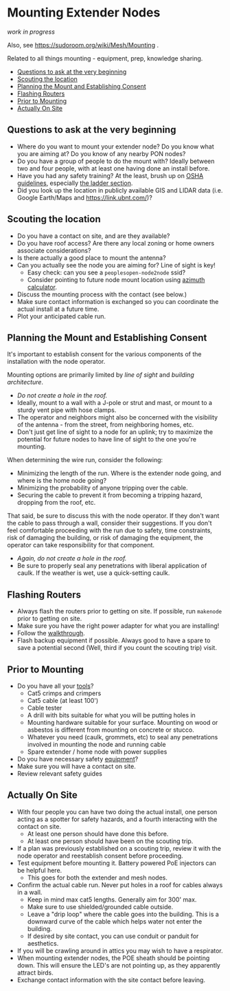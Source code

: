 # Mounting Extender Nodes

_work in progress_

Also, see https://sudoroom.org/wiki/Mesh/Mounting .

Related to all things mounting - equipment, prep, knowledge sharing.

* [Questions to ask at the very beginning](#questions-to-ask-at-the-very-beginning)
* [Scouting the location](#scouting-the-location)
* [Planning the Mount and Establishing Consent](#planning-the-mount-and-establishing-consent)
* [Flashing Routers](#flashing-routers)
* [Prior to Mounting](#prior-to-mounting)
* [Actually On Site](#actually-on-site)

## Questions to ask at the very beginning

* Where do you want to mount your extender node? Do you know what you are aiming at? Do you know of any nearby PON nodes?
* Do you have a group of people to do the mount with? Ideally between two and four people, with at least one having done an install before.
* Have you had any safety training? At the least, brush up on [OSHA guidelines](https://www.osha.gov/law-regs.html), especially [the ladder section](https://www.osha.gov/pls/oshaweb/owadisp.show_document?p_table=STANDARDS&p_id=9715).
* Did you look up the location in publicly available GIS and LIDAR data (i.e. Google Earth/Maps and https://link.ubnt.com/)?

## Scouting the location

* Do you have a contact on site, and are they available?
* Do you have roof access? Are there any local zoning or home owners associate considerations?
* Is there actually a good place to mount the antenna?
* Can you actually see the node you are aiming for? Line of sight is key!
  * Easy check: can you see a `peoplesopen-node2node` ssid?
  * Consider pointing to future node mount location using [azimuth calculator](https://www.fcc.gov/media/radio/distance-and-azimuths).
* Discuss the mounting process with the contact (see below.)
* Make sure contact information is exchanged so you can coordinate the actual install at a future time.
* Plot your anticipated cable run.

## Planning the Mount and Establishing Consent

It's important to establish consent for the various components of the installation with the node operator.

Mounting options are primarily limited by *line of sight* and *building architecture*.

* *Do not create a hole in the roof.*
* Ideally, mount to a wall with a J-pole or strut and mast, or mount to a sturdy vent pipe with hose clamps.
* The operator and neighbors might also be concerned with the visibility of the antenna - from the street, from neighboring homes, etc.
* Don't just get line of sight to a node for an uplink; try to maximize the potential for future nodes to have line of sight to the one you're mounting.

When determining the wire run, consider the following:

* Minimizing the length of the run. Where is the extender node going, and where is the home node going?
* Minimizing the probability of anyone tripping over the cable.
* Securing the cable to prevent it from becoming a tripping hazard, dropping from the roof, etc.

That said, be sure to discuss this with the node operator.
If they don't want the cable to pass through a wall, consider their suggestions.
If you don't feel comfortable proceeding with the run due to
safety, time constraints, risk of damaging the building, or risk of damaging the equipment,
the operator can take responsibility for that component.

* *Again, do not create a hole in the roof.*
* Be sure to properly seal any penetrations with liberal application of caulk. If the weather is wet, use a quick-setting caulk.

## Flashing Routers

* Always flash the routers prior to getting on site. If possible, run `makenode` prior to getting on site.
* Make sure you have the right power adapter for what you are installing!
* Follow the [walkthrough](https://peoplesopen.net/walkthrough).
* Flash backup equipment if possible. Always good to have a spare to save a potential second (Well, third if you count the scouting trip) visit.

## Prior to Mounting

* Do you have all your [tools](https://sudoroom.org/wiki/Mesh/Mounting#Tools)?
  * Cat5 crimps and crimpers
  * Cat5 cable (at least 100')
  * Cable tester
  * A drill with bits suitable for what you will be putting holes in
  * Mounting hardware suitable for your surface. Mounting on wood or asbestos is different from mounting on concrete or stucco.
  * Whatever you need (caulk, grommets, etc) to seal any penetrations involved in mounting the node and running cable
  * Spare extender / home node with power supplies
* Do you have necessary safety [equipment](https://sudoroom.org/wiki/Mesh/Mounting#Safety_Equipment)?
* Make sure you will have a contact on site.
* Review relevant safety guides

## Actually On Site

* With four people you can have two doing the actual install, one person acting as a spotter for safety hazards, and a fourth interacting with the contact on site.
  * At least one person should have done this before.
  * At least one person should have been on the scouting trip.
* If a plan was previously established on a scouting trip, review it with the node operator and reestablish consent before proceeding.
* Test equipment before mounting it. Battery powered PoE injectors can be helpful here.
  * This goes for both the extender and mesh nodes.
* Confirm the actual cable run. Never put holes in a roof for cables always in a wall.
  * Keep in mind max cat5 lengths. Generally aim for 300' max.
  * Make sure to use shielded/grounded cable outside.
  * Leave a "drip loop" where the cable goes into the building. This is a downward curve of the cable which helps water not enter the building.
  * If desired by site contact, you can use conduit or panduit for aesthetics.
* If you will be crawling around in attics you may wish to have a respirator.
* When mounting extender nodes, the POE sheath should be pointing down. This will ensure the LED's are not pointing up, as they apparently attract birds.
* Exchange contact information with the site contact before leaving.
